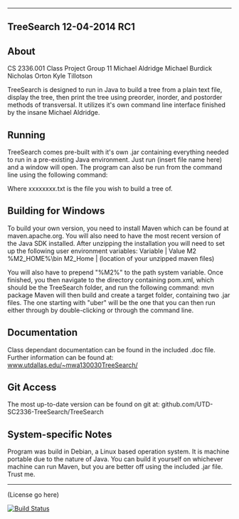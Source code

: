----------
TreeSearch
12-04-2014
RC1
----------

About
-----

CS 2336.001 Class Project
Group 11
Michael Aldridge
Michael Burdick
Nicholas Orton
Kyle Tillotson

TreeSearch is designed to run in Java to build a tree from a plain
text file, display the tree, then print the tree using preorder,
inorder, and postorder methods of transversal.  It utilizes it's
own command line interface finished by the insane Michael Aldridge.

Running
-------
TreeSearch comes pre-built with it's own .jar containing everything
needed to run in a pre-existing Java environment.  Just run (insert file name here)
and a window will open.  The program can also be run from the
command line using the following command:



Where xxxxxxxx.txt is the file you wish to build a tree of.

Building for Windows
--------------------
To build your own version, you need to install Maven which can be
found at maven.apache.org.  You will also need to have the most recent
version of the Java SDK installed.  After unzipping the
installation you will need to set up the following user environment
variables:
Variable	|	Value
M2			%M2_HOME%\bin
M2_Home		|	(location of your unzipped maven files)

You will also have to prepend "%M2%" to the path system variable.
Once finished, you then navigate to the directory containing
pom.xml, which should be the TreeSearch folder, and run the following
command:
	mvn package
Maven will then build and create a target folder, containing two .jar
files.  The one starting with "uber" will be the one that you can then
run either through by double-clicking or through the command line.

Documentation
-------------

Class dependant documentation can be found in the included .doc file.
Further information can be found at:
	www.utdallas.edu/~mwa130030TreeSearch/

Git Access
----------

The most up-to-date version can be found on git at:
	github.com/UTD-SC2336-TreeSearch/TreeSearch

System-specific Notes
---------------------

Program was build in Debian, a Linux based operation system.  It is
machine portable due to the nature of Java.  You can build it yourself
on whichever machine can run Maven, but you are better off using the
included .jar file.  Trust me.

----------------------------------------
(License go here)

[![Build Status](https://travis-ci.org/UTD-CS2336-TreeSearch/TreeSearch.svg?branch=master)](https://travis-ci.org/UTD-CS2336-TreeSearch/TreeSearch)

